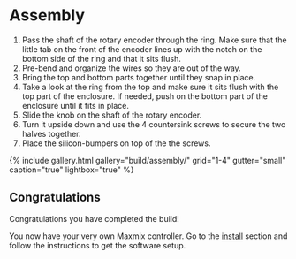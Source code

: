 # Assembly

1. Pass the shaft of the rotary encoder through the ring. Make sure that the little tab on the front of the encoder lines up with the notch on the bottom side of the ring and that it sits flush.
2. Pre-bend and organize the wires so they are out of the way.
3. Bring the top and bottom parts together until they snap in place.
4. Take a look at the ring from the top and make sure it sits flush with the top part of the enclosure. If needed, push on the bottom part of the enclosure until it fits in place.
5. Slide the knob on the shaft of the rotary encoder.
6. Turn it upside down and use the 4 countersink screws to secure the two halves together.
7. Place the silicon-bumpers on top of the the screws.

{% include gallery.html
  gallery="build/assembly/"
  grid="1-4"
  gutter="small"
  caption="true"
  lightbox="true"
%}

## Congratulations

Congratulations you have completed the build!

You now have your very own Maxmix controller.
Go to the [install](/install/) section and follow the instructions to get the software setup.
